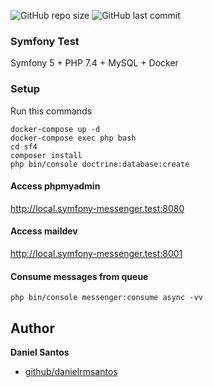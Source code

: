 ![GitHub repo size](https://img.shields.io/github/repo-size/danielrmsantos/symfony_messenger)
![GitHub last commit](https://img.shields.io/github/last-commit/danielrmsantos/symfony_messenger)
### Symfony Test
Symfony 5 + PHP 7.4 + MySQL + Docker

### Setup
Run this commands
```
docker-compose up -d
docker-compose exec php bash
cd sf4
composer install
php bin/console doctrine:database:create
```

#### Access phpmyadmin
http://local.symfony-messenger.test:8080

#### Access maildev
http://local.symfony-messenger.test:8001

#### Consume messages from queue
```
php bin/console messenger:consume async -vv
```

## Author

**Daniel Santos**

* [github/danielrmsantos](https://github.com/danielrmsantos)